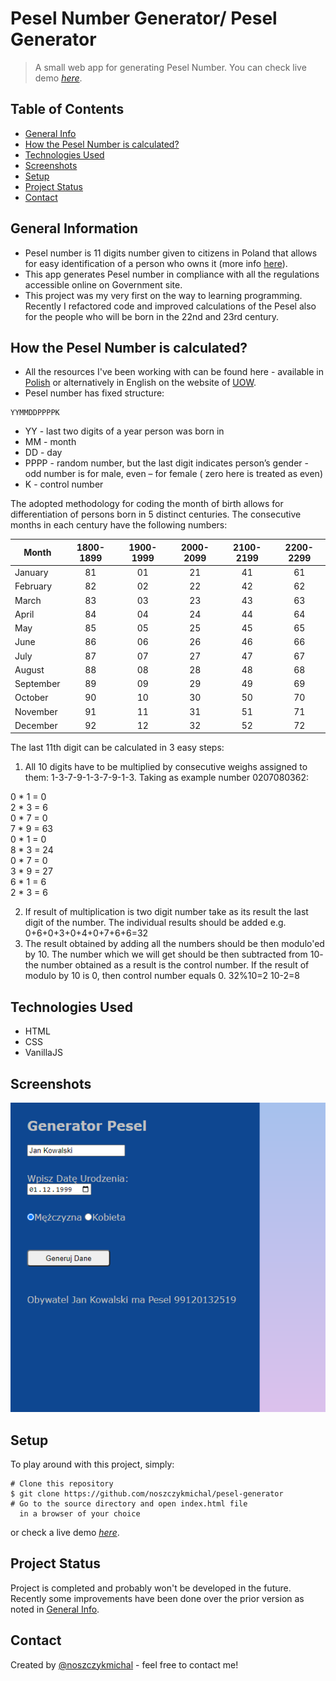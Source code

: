 # Pesel Number Generator/ Pesel Generator
> A small web app for generating Pesel Number.
> You can check live demo [_here_](https://noszczykmichal.github.io/pesel-generator/index.html). 

## Table of Contents
* [General Info](#general-information)
* [How the Pesel Number is calculated?](#how-the-pesel-number-is-calculated?)
* [Technologies Used](#technologies-used)
* [Screenshots](#screenshots)
* [Setup](#setup)
* [Project Status](#project-status)
* [Contact](#contact)


## General Information
- Pesel number is 11 digits number given to citizens in Poland that allows for easy identification of a person who owns it (more info [here](https://www.gov.pl/web/gov/czym-jest-numer-pesel)).
- This app generates Pesel number in compliance with all the regulations accessible online on Government site.
- This project was my very first on the way to learning programming. Recently I refactored code and improved calculations of the Pesel also for the people who will be born in the 22nd and 23rd century.

## How the Pesel Number is calculated?
- All the resources I've been working with can be found here - available in [Polish](https://www.gov.pl/web/gov/czym-jest-numer-pesel) or alternatively in English on the website of [UOW](https://welcome.uw.edu.pl/during-your-stay/pesel-number/).
- Pesel number has fixed structure:
```
YYMMDDPPPPK
```
- YY - last two digits of a year person was born in
- MM - month
- DD - day
- PPPP - random number, but the last digit indicates person’s gender - odd number is for male, even – for female ( zero here is treated as even)
- K - control number

The adopted methodology for coding the month of birth allows for differentiation of persons born in 5 distinct centuries. The consecutive months in each century have the following numbers:

|Month      |1800-1899 |1900-1999 |2000-2099 |2100-2199 |2200-2299 |
|-----------|:--------:|:--------:|:--------:|:--------:|:--------:|
|January    |81        |01        |21        |41        |61        |
|February   |82        |02        |22        |42        |62        |
|March      |83        |03        |23        |43        |63        |
|April      |84        |04        |24        |44        |64        |
|May        |85        |05        |25        |45        |65        |
|June       |86        |06        |26        |46        |66        |
|July       |87        |07        |27        |47        |67        |
|August     |88        |08        |28        |48        |68        |
|September  |89        |09        |29        |49        |69        |
|October    |90        |10        |30        |50        |70        |
|November   |91        |11        |31        |51        |71        |
|December   |92        |12        |32        |52        |72        |

The last 11th digit can be calculated in 3 easy steps:
1. All 10 digits have to be multiplied by consecutive weighs assigned to them: 1-3-7-9-1-3-7-9-1-3. Taking as example number 0207080362:

0 * 1 = 0  
2 * 3 = 6  
0 * 7 = 0  
7 * 9 = 63  
0 * 1 = 0  
8 * 3 = 24  
0 * 7 = 0  
3 * 9 = 27  
6 * 1 = 6  
2 * 3 = 6  

2. If result of multiplication is two digit number take as its result the last digit of the number. The individual results should be added e.g.
0+6+0+3+0+4+0+7+6+6=32
3. The result obtained by adding all the numbers should be then modulo'ed by 10. The number which we will get should be then subtracted from 10- the number obtained as a result is the control number. If the result of modulo by 10 is 0, then control number equals 0.
32%10=2
10-2=8

## Technologies Used
- HTML
- CSS
- VanillaJS


## Screenshots
![Example screenshot](./img/screenshot.PNG)


## Setup
To play around with this project, simply:
```
# Clone this repository
$ git clone https://github.com/noszczykmichal/pesel-generator
# Go to the source directory and open index.html file 
  in a browser of your choice
```
or check a live demo [_here_](https://noszczykmichal.github.io/pesel-generator/index.html).


## Project Status
Project is completed and probably won't be developed in the future. Recently some improvements have been done over the prior version as noted in [General Info](#general-information).


## Contact
Created by [@noszczykmichal](https://noszczykmichal.github.io/portfolio/index.html#contact) - feel free to contact me!
